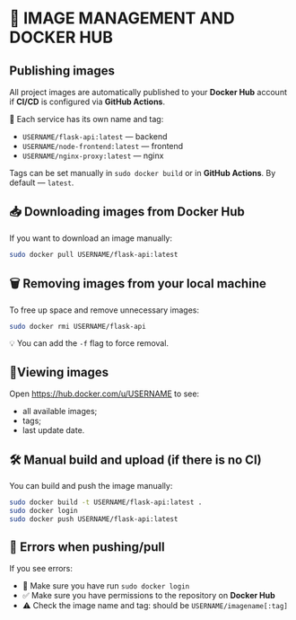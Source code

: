 # 🐳 IMAGE MANAGEMENT AND DOCKER HUB

## Publishing images

All project images are automatically published to your **Docker Hub** account if **CI/CD** is configured via **GitHub Actions**.

📌 Each service has its own name and tag:

- `USERNAME/flask-api:latest` — backend
- `USERNAME/node-frontend:latest` — frontend
- `USERNAME/nginx-proxy:latest` — nginx

Tags can be set manually in `sudo docker build` or in **GitHub Actions**. By default — `latest`.

## 📥 Downloading images from Docker Hub

If you want to download an image manually:

```bash
sudo docker pull USERNAME/flask-api:latest
```

## 🗑 Removing images from your local machine

To free up space and remove unnecessary images:

```bash
sudo docker rmi USERNAME/flask-api
```

💡 You can add the `-f` flag to force removal.

## 👀Viewing images

Open <https://hub.docker.com/u/USERNAME> to see:

- all available images;
- tags;
- last update date.

## 🛠 Manual build and upload (if there is no CI)

You can build and push the image manually:

```bash
sudo docker build -t USERNAME/flask-api:latest .
sudo docker login
sudo docker push USERNAME/flask-api:latest
```

## 🧪 Errors when pushing/pull

If you see errors:

- 🔐 Make sure you have run `sudo docker login`
- ✅ Make sure you have permissions to the repository on **Docker Hub**
- ⚠️ Check the image name and tag: should be `USERNAME/imagename[:tag]`
